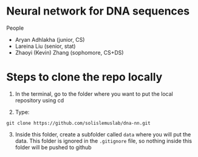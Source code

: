 # Neural network for DNA sequences
People
- Aryan Adhlakha (junior, CS)
- Lareina Liu (senior, stat)
- Zhaoyi (Kevin) Zhang (sophomore, CS+DS)

# Steps to clone the repo locally

1. In the terminal, go to the folder where you want to put the local repository using cd

2. Type:
```shell
git clone https://github.com/solislemuslab/dna-nn.git
```
3. Inside this folder, create a subfolder called `data` where you will put the data. This folder is ignored in the `.gitignore` file, so nothing inside this folder will be pushed to github